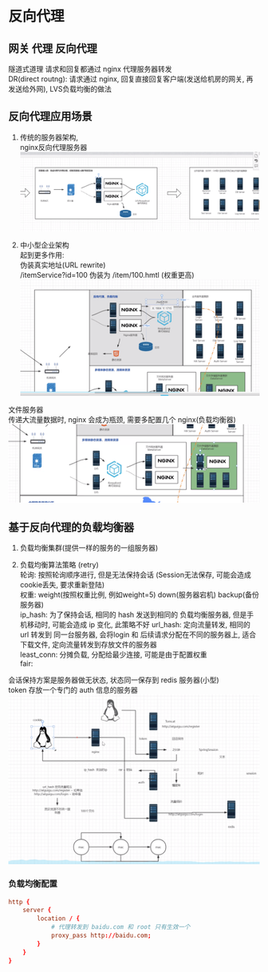 # 反向代理
## 网关  代理   反向代理 
隧道式道理 请求和回复都通过 nginx 代理服务器转发    
DR(direct routng): 请求通过 nginx, 回复直接回复客户端(发送给机房的网关, 再发送给外网), LVS负载均衡的做法

## 反向代理应用场景 
1. 传统的服务器架构,   
nginx反向代理服务器
![proxy_classic](../asset/nginx_proxy_classic.png)   


2. 中小型企业架构    
起到更多作用:   
伪装真实地址(URL rewrite)       
/itemService?id=100 伪装为 /item/100.hmtl (权重更高)
![rewrite](../asset/nginx_url_rewrite.png) 

文件服务器    
传递大流量数据时, nginx 会成为瓶颈, 需要多配置几个 nginx(负载均衡器)
![file](../asset/nginx_proxy_file.png)



## 基于反向代理的负载均衡器 
1. 负载均衡集群(提供一样的服务的一组服务器)   

2. 负载均衡算法策略 (retry)      
轮询:  按照轮询顺序进行, 但是无法保持会话 (Session无法保存, 可能会造成cookie丢失, 要求重新登陆)      
权重:  weight(按照权重比例, 例如weight=5)   down(服务器宕机)   backup(备份服务器)      
ip_hash:   为了保持会话, 相同的 hash 发送到相同的 负载均衡服务器, 但是手机移动时, 可能会造成 ip 变化, 此策略不好    url_hash:    定向流量转发, 相同的 url 转发到 同一台服务器, 会将login 和 后续请求分配在不同的服务器上, 适合下载文件, 定向流量转发到存放文件的服务器     
least_conn:   分摊负载, 分配给最少连接, 可能是由于配置权重     
fair:   

会话保持方案是服务器做无状态, 状态同一保存到 redis 服务器(小型)   
token 存放一个专门的 auth 信息的服务器   
![token](../asset/nginx_auth_token.png)

### 负载均衡配置 
``` conf 
http {
    server {
        location / {
            # 代理转发到 baidu.com 和 root 只有生效一个 
            proxy_pass http://baidu.com;
        }
    }
}
```